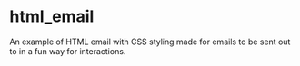 # html_email
An example of HTML email with CSS styling made for emails to be sent out to in a fun way for interactions. 
